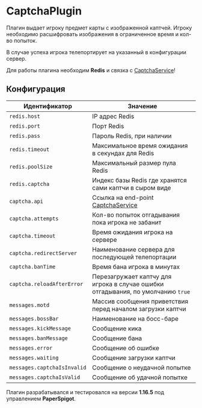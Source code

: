 CaptchaPlugin
=
Плагин выдает игроку предмет карты с изображенной каптчей. Игроку необходимо расшифровать изображения в ограниченное время и кол-во попыток.

В случае успеха игрока телепортирует на указанный в конфигурации сервер.

Для работы плагина необходим **Redis** и связка с [CaptchaService](https://github.com/UCRAFTS/CaptchaService)!

## Конфигурация
Идентификатор | Значение
---|---
`redis.host` | IP адрес Redis
`redis.port` | Порт Redis
`redis.pass` | Пароль Redis, при наличии
`redis.timeout` | Максимальное время ожидания в секундах для Redis
`redis.poolSize` | Максимальный размер пула Redis
`redis.captcha` | Индекс базы Redis где хранятся сами каптчи в сыром виде
`captcha.api` | Ссылка на end-point [CaptchaService](https://github.com/UCRAFTS/CaptchaService)
`captcha.attempts` | Кол-во попыток отгадывания пока игрока не забанит
`captcha.timeout` | Время ожидания игрока на сервере
`captcha.redirectServer` | Наименование сервера для последующей телепортации
`captcha.banTime` | Время бана игрока в минутах
`captcha.reloadAfterError` | Перезагружает каптчу для игрока в случае ошибки отгадывания, по умолчанию `true`
`messages.motd` | Массив сообщения приветствия перед началом загрузки каптчи
`messages.bossBar` | Наименование на босс-баре
`messages.kickMessage` | Сообщение кика
`messages.banMessage` | Сообщение бана
`messages.error` | Сообщение об ошибке
`messages.waiting` | Сообщение загрузки каптчи
`messages.captchaIsInvalid` | Сообщение о неудачной попытке
`messages.captchaIsValid` | Сообщение об удачной попытке

Плагин разрабатывался и тестировался на версии **1.16.5** под управлением **PaperSpigot**.